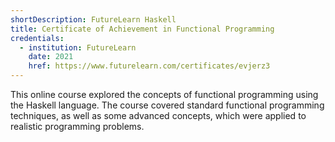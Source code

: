 ```yaml
---
shortDescription: FutureLearn Haskell
title: Certificate of Achievement in Functional Programming
credentials:
  - institution: FutureLearn
    date: 2021
    href: https://www.futurelearn.com/certificates/evjerz3
---
```


This online course explored the concepts of functional programming using the
Haskell language. The course covered standard functional programming
techniques, as well as some advanced concepts, which were applied to realistic
programming problems.

